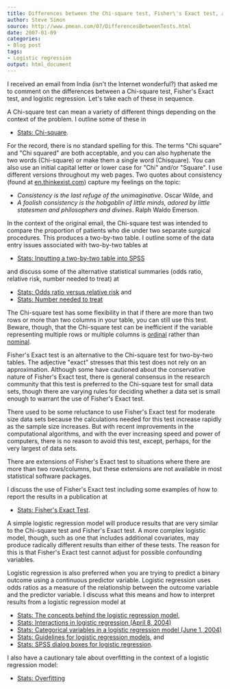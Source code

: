 ```yaml
---
title: Differences between the Chi-square test, Fisher\'s Exact test, and logistic regression
author: Steve Simon
source: http://www.pmean.com/07/DifferencesBetweenTests.html
date: 2007-01-09
categories:
- Blog post
tags:
- Logistic regression
output: html_document
---
```

I received an email from India (isn\'t the Internet wonderful?) that
asked me to comment on the differences between a Chi-square test,
Fisher\'s Exact test, and logistic regression. Let\'s take each of these
in sequence.

A Chi-square test can mean a variety of different things depending on
the context of the problem. I outline some of these in

-   [Stats: Chi-square](../ask/chisquared.asp).

For the record, there is no standard spelling for this. The terms \"Chi
square\" and \"Chi squared\" are both acceptable, and you can also
hyphenate the two words (Chi-square) or make them a single word
(Chisquare). You can also use an initial capital letter or lower case
for \"Chi\" and/or \"Square\". I use different versions throughout my
web pages. Two quotes about consistency (found at
[en.thinkexist.com](http://en.thinkexist.com)) capture my feelings on
the topic:

-   *Consistency is the last refuge of the unimaginative*. Oscar Wilde,
    and
-   *A foolish consistency is the hobgoblin of little minds, adored by
    little statesmen and philosophers and divines*. Ralph Waldo Emerson.

In the context of the original email, the Chi-square test was intended
to compare the proportion of patients who die under two separate
surgical procedures. This produces a two-by-two table. I outline some of
the data entry issues associated with two-by-two tables at

-   [Stats: Inputting a two-by-two table into SPSS](../data/table.asp)

and discuss some of the alternative statistical summaries (odds ratio,
relative risk, number needed to treat) at

-   [Stats: Odds ratio versus relative risk](../journal/oddsratio.asp)
    and
-   [Stats: Number needed to treat](../ask/nnt.asp)

The Chi-square test has some flexibility in that if there are more than
two rows or more than two columns in your table, you can still use this
test. Beware, though, that the Chi-square test can be inefficient if the
variable representing multiple rows or multiple columns is
[ordinal](www.childrensmercy.org/definitions/ordinal.htm) rather than
[nominal](www.childrensmercy.org/definitions/nominal.htm).

Fisher\'s Exact test is an alternative to the Chi-square test for
two-by-two tables. The adjective \"exact\" stresses that this test does
not rely on an approximation. Although some have cautioned about the
conservative nature of Fisher\'s Exact test, there is general consensus
in the research community that this test is preferred to the Chi-square
test for small data sets, though there are varying rules for deciding
whether a data set is small enough to warrant the use of Fisher\'s Exact
test.

There used to be some reluctance to use Fisher\'s Exact test for
moderate size data sets because the calculations needed for this test
increase rapidly as the sample size increases. But with recent
improvements in the computational algorithms, and with the ever
increasing speed and power of computers, there is no reason to avoid
this test, except, perhaps, for the very largest of data sets.

There are extensions of Fisher\'s Exact test to situations where there
are more than two rows/columns, but these extensions are not available
in most statistical software packages.

I discuss the use of Fisher\'s Exact test including some examples of how
to report the results in a publication at

-   [Stats: Fisher\'s Exact Test](../ask/fishers.asp).

A simple logistic regression model will produce results that are very
similar to the Chi-square test and Fisher\'s Exact test. A more complex
logistic model, though, such as one that includes additional covariates,
may produce radically different results than either of these tests. The
reason for this is that Fisher\'s Exact test cannot adjust for possible
confounding variables.

Logistic regression is also preferred when you are trying to predict a
binary outcome using a continuous predictor variable. Logistic
regression uses odds ratios as a measure of the relationship between the
outcome variable and the predictor variable. I discuss what this means
and how to interpret results from a logistic regression model at

-   [Stats: The concepts behind the logistic regression
    model](../model/logist_concepts.asp),
-   [Stats: Interactions in logistic regression (April
    8, 2004)](http://www.childrensmercy.org/stats/weblog2004/interactions.asp)
-   [Stats: Categorical variables in a logistic regression model (June
    1, 2004)](http://www.childrensmercy.org/stats/weblog2004/categorical.asp)
-   [Stats: Guidelines for logistic regression
    models](../model/logistic.asp), and
-   [Stats: SPSS dialog boxes for logistic
    regression](../model/logist_spss.asp).

I also have a cautionary tale about overfitting in the context of a
logistic regression model:

-   [Stats: Overfitting](../model/overfit.asp)
